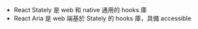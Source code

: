 -   React Stately 是 web 和 native 通用的 hooks 庫
-   React Aria 是 web 端基於 Stately 的 hooks 庫，具備 accessible
